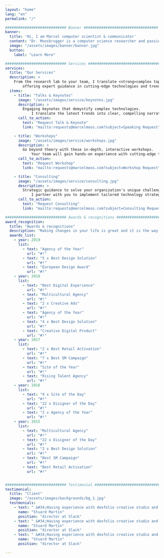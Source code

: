 ```yaml
---
layout: "home"
lang: "en"
permalink: "/"

############################ Banner ##################################
banner:
  title: 'Hi, I am Marcel computer scientist & communicator' 
  content: "Dr. Moosbrugger is a computer science researcher and passionate science communicator."
  image: "/assets/images/banner/banner.jpg"
  button:
    label: "Learn More"

############################ Services ##################################
services:
  title: "Our Services"
  description: >
    From the research lab to your team, I translate <strong>complex topics into actionable knowledge</strong>,
        offering expert guidance in cutting-edge technologies and trends to empower your team, organization, and audience.
  items:
    - title: "Talks & Keynotes"
      image: "/assets/images/service/keynotes.jpg"
      description: >
        Engaging keynotes that demystify complex technologies.
            I translate the latest trends into clear, compelling narratives that inform and inspire your audience.
      call_to_action:
        text: "Request Talk & Keynote"
        link: "mailto:requests@marcelmoos.com?subject=Speaking Request"

    - title: "Workshops"
      image: "/assets/images/service/workshops.jpg"
      description: >
        Go beyond theory with these in-depth, interactive workshops.
            Your team will gain hands-on experience with cutting-edge tools, equipping them with the practical skills needed to innovate and excel.
      call_to_action:
        text: "Request Workshop"
        link: "mailto:requests@marcelmoos.com?subject=Workshop Request"

    - title: "Consulting"
      image: "/assets/images/service/consulting.jpg"
      description: >
        Strategic guidance to solve your organization's unique challenges.
            I partner with you to implement tailored technology strategies, turning your company's potential into measurable results.
      call_to_action:
        text: "Request Consulting"
        link: "mailto:requests@marcelmoos.com?subject=Consulting Request"

############################ Awards & recognitions ##################################
award_recognition:
  title: "Awards & recognitions"
  description: "Making changes in your life is great and it is the way we grow and develop as people change is a constant."
  awards_list:
    - year: 2019
      list:
        - text: "Agency of the Year"
          url: "#!"
        - text: "5 x Best Design Solution"
          url: "#!"
        - text: "European Design Award"
          url: "#!"
    - year: 2018
      list:
        - text: "Best Digital Experience"
          url: "#!"
        - text: "Multicultural Agency"
          url: "#!"
        - text: "2 x Creative Ads"
          url: "#!"
        - text: "Agency of the Year"
          url: "#!"
        - text: "4 x Best Design Solution"
          url: "#!"
        - text: "Creative Digital Product"
          url: "#!"
    - year: 2017
      list:
        - text: "2 x Best Retail Activation"
          url: "#!"
        - text: "7 x Best SM Campaign"
          url: "#!"
        - text: "Site of the Year"
          url: "#!"
        - text: "Rising Talent Agency"
          url: "#!"
    - year: 2016
      list:
        - text: "9 x Site of the Day"
          url: "#!"
        - text: "22 x Disigner of the Day"
          url: "#!"
        - text: "2 x Agency of the Year"
          url: "#!"
    - year: 2015
      list:
        - text: "Multicultural Agency"
          url: "#!"
        - text: "22 x Disigner of the Day"
          url: "#!"
        - text: "2 x Best Design Solution"
          url: "#!"
        - text: "Best SM Campaign"
          url: "#!"
        - text: "Best Retail Activation"
          url: "#!"


############################ Testimonial ##################################
testimonial:
  title: "Client"
  image: "/assets/images/backgrounds/bg_1.jpg"
  testmonials:
    - text: " &#34;Having experience with dexfolio creative studio and it’s the ultimate creative factory version of this strategic basis planet.&#34;"
      name: "Stuard Martin"
      position: "director at Slack"
    - text: " &#34;Having experience with dexfolio creative studio and it’s the ultimate creative factory version of this strategic basis planet.&#34;"
      name: "Stuard Martin"
      position: "director at Slack"
    - text: " &#34;Having experience with dexfolio creative studio and it’s the ultimate creative factory version of this strategic basis planet.&#34;"
      name: "Stuard Martin"
      position: "director at Slack"

---
```

